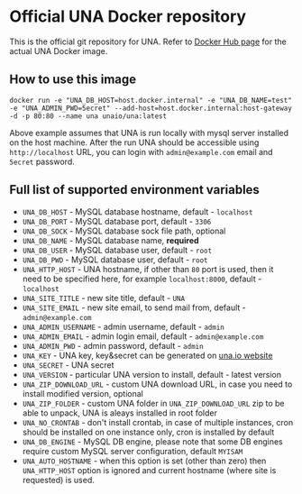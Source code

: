 # Official UNA Docker repository

This is the official git repository for UNA. Refer to [Docker Hub page](https://hub.docker.com/r/unaio/una) for the actual UNA Docker image.


## How to use this image

```
docker run -e "UNA_DB_HOST=host.docker.internal" -e "UNA_DB_NAME=test" -e "UNA_ADMIN_PWD=5ecret" --add-host=host.docker.internal:host-gateway -d -p 80:80 --name una unaio/una:latest
```

Above example assumes that UNA is run locally with mysql server installed on the host machine. After the run UNA should be accessible using `http://localhost` URL, you can login with `admin@example.com` email and   `5ecret` password.

## Full list of supported environment variables

- `UNA_DB_HOST` - MySQL database hostname, default - `localhost`
- `UNA_DB_PORT` - MySQL database port, default - `3306`
- `UNA_DB_SOCK` - MySQL database sock file path, optional
- `UNA_DB_NAME` - MySQL database name, **required** 
- `UNA_DB_USER` - MySQL database user, default - `root`
- `UNA_DB_PWD` - MySQL database user, default - `root`
- `UNA_HTTP_HOST` - UNA hostname, if other than `80` port is used, then it need to be specified here, for example `localhost:8000`, default - `localhost` 
- `UNA_SITE_TITLE` - new site title, default - `UNA`
- `UNA_SITE_EMAIL` - new site email, to send mail from, default - `admin@example.com`
- `UNA_ADMIN_USERNAME` - admin username, default - `admin`
- `UNA_ADMIN_EMAIL` - admin login email, default - `admin@example.com`
- `UNA_ADMIN_PWD` - admin password, default - `admin`
- `UNA_KEY` - UNA key, key&secret can be generated on [una.io website](https://una.io/page/kands-manage)
- `UNA_SECRET` - UNA secret
- `UNA_VERSION` - particular UNA version to install, default - latest version
- `UNA_ZIP_DOWNLOAD_URL` - custom UNA download URL, in case you need to install modified version, optional
- `UNA_ZIP_FOLDER` - custom UNA folder in `UNA_ZIP_DOWNLOAD_URL` zip to be able to unpack, UNA is aleays installed in root folder 
- `UNA_NO_CRONTAB` - don't install crontab, in case of multiple instances, cron should be installed on one instance only, cron is installed by default
- `UNA_DB_ENGINE` - MySQL DB engine, please note that some DB engines require custom MySQL server configuration, default `MYISAM` 
- `UNA_AUTO_HOSTNAME` - when this option is set (other than zero) then `UNA_HTTP_HOST` option is ignored and current hostname (where site is requested) is used. 
